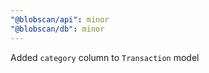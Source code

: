 ```yaml
---
"@blobscan/api": minor
"@blobscan/db": minor
---
```


Added `category` column to `Transaction` model
